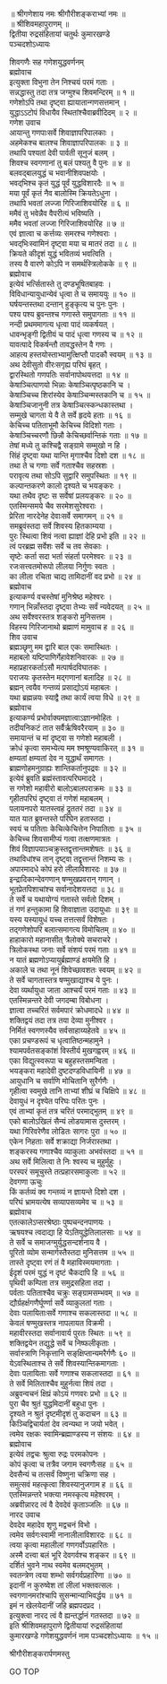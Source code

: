 
  
॥ श्रीगणेशाय नमः श्रीगौरीशङ्कराभ्यां नमः ॥  
॥ श्रीशिवमहापुराणम् ॥  
द्वितीया रुद्रसंहितायां चतुर्थः कुमारखण्डे  
पञ्चदशोऽध्यायः  
  
शिवगणैः सह गणेशयुद्धवर्णनम्  
ब्रह्मोवाच  
इत्युक्ता विभुना तेन निश्चयं परमं गताः ।  
सन्नद्धास्तु तदा तत्र जग्मुश्च शिवमन्दिरम् ॥ १ ॥  
गणेशोऽपि तथा दृष्ट्वा ह्यायातान्गणसत्तमान् ।  
युद्धाऽऽटोपं विधायैव स्थितांश्चैवाब्रवीदिदम् ॥ २ ॥  
गणेश उवाच  
आयान्तु गणपाःसर्वे शिवाज्ञापरिपालकाः ।  
अहमेकश्च बालश्च शिवाज्ञापरिपालकः ॥ ३ ॥  
तथापि पश्यतां देवी पार्वती सूनुजं बलम् ।  
शिवश्च स्वगणानां तु बलं पश्यतु वै पुनः ॥ ४ ॥  
बलवद्‌बालयुद्धं च भवानीशिवपक्षयोः ।  
भवद्‌भिश्च कृतं युद्धं पूर्वं युद्धविशारदैः ॥ ५ ॥  
मया पूर्वं कृतं नैव बालोस्मि क्रियतेऽधुना ।  
तथापि भवतां लज्जा गिरिजाशिवयोरिह ॥ ६ ॥  
ममैवं तु भवेन्नैव वैपरीत्यं भविष्यति ।  
ममैव भवतां लज्जा गिरिजाशिवयोरिह ॥ ७ ॥  
एवं ज्ञात्वा च कर्त्तव्यः समरश्च गणेश्वराः ।  
भवद्‌भिःस्वामिनं दृष्ट्वा मया च मातरं तदा ॥ ८ ॥  
क्रियते कीदृशं युद्धं भवितव्यं भवत्विति ।  
तस्य वै वारणे कोऽपि न समर्थस्त्रिलोकके ॥ ९ ॥  
ब्रह्मोवाच  
इत्येवं भर्त्सितास्ते तु दण्डभूषितबाहवः ।  
विविधान्यायुधान्येवं धृत्वा ते च समाययुः ॥ १० ॥  
घर्षयन्तस्तथा दन्तान् हुङ्‌कृत्य च पुनः पुनः ।  
पश्य पश्य ब्रुवन्तश्च गणास्ते समुपागताः ॥ ११ ॥  
नन्दी प्रथममागत्य धृत्वा पादं व्यकर्षयत् ।  
धावन्भृङ्‌गी द्वितीयं च पादं धृत्वा गणस्य च ॥ १२ ॥  
यावत्पादे विकर्षन्तौ तावद्धस्तेन वै गणः ।  
आहत्य हस्तयोस्ताभ्यामुत्क्षिप्तौ पादकौ स्वयम् ॥ १३ ॥  
अथ देवीसुतो वीरःसगृह्य परिघं बृहत् ।  
द्वारस्थितो गणपतिः सर्वानापोथयत्तदा ॥ १४ ॥  
केषाञ्चित्पाणयो भिन्नाः केषाञ्चित्पृष्ठकानि च ।  
केषाञ्चिच्च शिरांस्येव केषाञ्चिन्मस्तकानि च ॥ १५ ॥  
केषाञ्चिजानुनी तत्र केषाञ्चित्स्कन्धकास्तथा ।  
सम्मुखे चागता ये वै ते सर्वे हृदये हताः ॥ १६ ॥  
केचिच्च पतिताभूमौ केचिच्च विदिशो गताः ।  
केषाञ्चिच्चरणौ छिन्नौ केचिच्छर्वान्तिकं गताः ॥ १७ ॥  
तेषां मध्ये तु कश्चिद्वै सङ्‌ग्रामे सम्मुखो न हि ।  
सिंहं दृष्ट्वा यथा यान्ति मृगाश्चैव दिशो दश ॥ १८ ॥  
तथा ते च गणाः सर्वे गताश्चैव सहस्रशः ।  
परावृत्य तथा सोऽपि सुद्वारि समुपस्थितः ॥ १९ ॥  
कल्पान्तकरणे कालो दृश्यते च भयङ्‌करः ।  
यथा तथैव दृष्टः स सर्वेषां प्रलयङ्‌करः ॥ २० ॥  
एतस्मिन्समये चैव सरमेशसुरेश्वराः ।  
प्रेरिता नारदेनेह देवाःसर्वे समागमन् ॥ २१ ॥  
समब्रुवंस्तदा सर्वे शिवस्य हितकाम्यया ।  
पुरः स्थित्वा शिवं नत्वा ह्याज्ञां देहि प्रभो इति ॥ २२ ॥  
त्वं परब्रह्म सर्वेशः सर्वे च तव सेवकाः ।  
सृष्टेः कर्ता सदा भर्ता संहर्ता परमेश्वरः ॥ २३ ॥  
रजःसत्त्वतमोरूपो लीलया निर्गुणः स्वतः ।  
का लीला रचिता चाद्य तामिदानीं वद प्रभो ॥ २४ ॥  
ब्रह्मोवाच  
इत्याकर्ण्य वचस्तेषां मुनिश्रेष्ठ महेश्वरः ।  
गणान् भिन्नाँस्तदा दृष्ट्वा तेभ्यः सर्वं न्यवेदयत् ॥ २५ ॥  
अथ सर्वेश्वरस्तत्र शङ्करो मुनिसत्तम ।  
विहस्य गिरिजानाथो ब्रह्माणं मामुवाच ह ॥ २६ ॥  
शिव उवाच  
ब्रह्मञ्छृणु मम द्वारि बाल एकः समास्थितः ।  
महाबलो यष्टिपाणिर्गेहावेशनिवारकः ॥ २७ ॥  
महाप्रहारकर्ताऽसौ मत्पार्षदविघातकः ।  
पराजयः कृतस्तेन मद्‌गणानां बलादिह ॥ २८ ॥  
ब्रह्मन् त्वयैव गन्तव्यं प्रसाद्योऽयं महाबलः ।  
यथा ब्रह्मन्नयः स्याद्वै तथा कार्यं त्वया विधे ॥ २९ ॥  
ब्रह्मोवाच  
इत्याकर्ण्य प्रभोर्वाक्यमज्ञात्वाऽज्ञानमोहितः ।  
तदीयनिकटं तात सर्वैर्ऋषिवरैरयाम् ॥ ३० ॥  
समायान्तं च मां दृष्ट्वा स गणेशो महाबली ।  
क्रोधं कृत्वा समभ्येत्य मम श्मश्रूण्यवाकिरत् ॥ ३१ ॥  
क्षम्यतां क्षम्यतां देव न युद्धार्थं समागतः ।  
ब्राह्मणोहमनुग्राह्यः शान्तिकर्तानुपद्रवः ॥ ३२ ॥  
इत्येवं ब्रुवति ब्रह्मंस्तावत्परिघमाददे ।  
स गणेशो महावीरो बालोऽबालपराक्रमः ॥ ३३ ॥  
गृहीतपरिघं दृष्ट्वा तं गणेशं महाबलम् ।  
पलायनपरो यातस्त्वहं द्रुततरं तदा ॥ ३४ ॥  
यात यात ब्रुवन्तस्ते परिघेन हतास्तदा ।  
स्वयं च पतिताः केचित्केचित्तेन निपातिताः ॥ ३५ ॥  
केचिच्च शिवसामीप्यं गत्वा तत्क्षणमात्रतः ।  
शिवं विज्ञापयाञ्चक्रुस्तद्वृत्तान्तमशेषतः ॥ ३६ ॥  
तथाविधांश्च तान् दृष्ट्वा तद्वृत्तान्तं निशम्य सः ।  
अपारमादधे कोपं हरो लीलाविशारदः ॥ ३७ ॥  
इन्द्रादिकान्देवगणान् षण्मुखप्रवरान् गणान् ।  
भूतप्रेतपिशाचांश्च सर्वानादेशयत्तदा ॥ ३८ ॥  
ते सर्वे च यथायोग्यं गतास्ते सर्वतो दिशम् ।  
तं गणं हन्तुकामा हि शिवाज्ञाता उदायुधाः ॥ ३९ ॥  
यस्य यस्यायुधं यच्च तत्तत्सर्वं विशेषतः ।  
तद्‌गणेशोपरि बलात्समागत्य विमोचितम् ॥ ४० ॥  
हाहाकारो महानासीत् त्रैलोक्ये सचराचरे ।  
त्रिलोकस्था जनाः सर्वे संशयं परमं गताः ॥ ४१ ॥  
न यातं ब्रह्मणोऽप्यायुर्ब्रह्माण्डं क्षयमेति हि ।  
अकाले च तथा नूनं शिवेच्छावशतः स्वयम् ॥ ४२ ॥  
ते सर्वे चागतास्तत्र षण्मुखाद्याश्च ये पुनः ।  
देवा व्यर्थायुधा जाता आश्चर्यं परमं गताः ॥ ४३ ॥  
एतस्मिन्नन्तरे देवी जगदम्बा विबोधना ।  
ज्ञात्वा तच्चरितं सर्वमपारं क्रोधमादधे ॥ ४४ ॥  
शक्तिद्वयं तदा तत्र तया देव्या मुनीश्वर ।  
निर्मितं स्वगणस्यैव सर्वसाहाय्यहेतवे ॥ ४५ ॥  
एका प्रचण्डरूपं च धृत्वातिष्ठन्महामुने ।  
श्यामपर्वतसङ्‌कांशं विस्तीर्य मुखगह्वरम् ॥ ४६ ॥  
एका विद्युत्स्वरूपा च बहुहस्तसमन्विता ।  
भयङ्‌करा महादेवी दुष्टदण्डविधायिनी ॥ ४७ ॥  
आयुधानि च सर्वाणि मोचितानि सुरैर्गणैः ।  
गृहीत्वा स्वमुखे तानि ताभ्यां शीघ्रं च चिक्षिपे ॥ ४८ ॥  
देवायुधं न दृश्येत परिघः परितः पुनः ।  
एवं ताभ्यां कृतं तत्र चरितं परमाद्‌भुतम् ॥ ४९ ॥  
एको बालोऽखिलं सैन्यं लोडयामास दुस्तरम् ।  
यथा गिरिवरेणैव लोडितः सागरः पुरा ॥ ५० ॥  
एकेन निहताः सर्वे शक्राद्या निर्जरास्तथा ।  
शङ्करस्य गणाश्चैव व्याकुलाः अभवंस्तदा ॥ ५१ ॥  
अथ सर्वे मिलित्वा ते निः श्वस्य च मुहुर्मुहुः ।  
परस्परं समूचुस्ते तत्प्रहारसमाकुलाः ॥ ५२ ॥  
देवगणा ऊचुः  
किं कर्तव्यं क्व गन्तव्यं न ज्ञायन्ते दिशो दश ।  
परिघं भ्रामयत्येष सव्यापसव्यमेव च ॥ ५३ ॥  
ब्रह्मोवाच  
एतत्कालेऽप्सरश्रेष्ठाः पुष्पचन्दनपाणयः ।  
ऋषयश्च त्वदाद्या हि येऽतियुद्धेतिलालसाः ॥ ५४ ॥  
ते सर्वे च समाजग्मुर्युद्धसन्दर्शनाय वै ।  
पूरितो व्योम सन्मार्गस्तैस्तदा मुनिसत्तम ॥ ५५ ॥  
तास्ते दृष्ट्वा रणं तं वै महाविस्मयमागताः ।  
ईदृशं परमं युद्धं न दृष्टं चैकदापि हि ॥ ५६ ॥  
पृथिवी कम्पिता तत्र समुद्रसहिता तदा ।  
पर्वताः पतिताश्चैव चक्रुः सङ्‌ग्रामसम्भवम् ॥ ५७ ॥  
द्यौर्ग्रहर्क्षगणैर्घूर्ण्णा सर्वे व्याकुलतां गताः ।  
देवाः पलायिताःसर्वे गणाश्च सकलास्तदा ॥ ५८ ॥  
केवलं षण्मुखस्तत्र नापलायत विक्रमी ।  
महावीरस्तदा सर्वानावार्य पुरतः स्थितः ॥ ५९ ॥  
शक्तिद्वयेन तद्युद्धे सर्वे च निष्फलीकृताः ।  
सर्वास्त्राणि निकृत्तानि सङ्‌क्षिप्तान्यमरैर्गणैः ६० ॥  
येऽवस्थिताश्च ते सर्वे शिवस्यान्तिकमागताः ।  
देवाः पलायिताः सर्वे गणाश्च सकलास्तदा ॥ ६१ ॥  
ते सर्वे मिलिताश्चैव मुहुर्नत्वा शिवं तदा ।  
अब्रुवन्वचनं क्षिप्रं कोऽयं गणवरः प्रभो ॥ ६२ ॥  
पुरा चैव श्रुतं युद्धमिदानीं बहुधा पुनः ।  
दृश्यते न श्रुतं दृष्टमीदृशं तु कदाचन ॥ ६३ ॥  
किञ्चिद्विचार्यतां देव त्वन्यथा न जयो भवेत् ।  
त्वमेव रक्षकः स्वामिन्ब्रह्माण्डस्य न संशयः ॥ ६४ ॥  
ब्रह्मोवाच  
इत्येवं तद्वचः श्रुत्वा रुद्रः परमकोपनः ।  
कोपं कृत्वा च तत्रैव जगाम स्वगणैःसह ॥ ६५ ॥  
देवसैन्यं च तत्सर्वं विष्णुना चक्रिणा सह ।  
समुत्सवं महत्कृत्वा शिवस्यानुजगाम ह ॥ ६६ ॥  
एतस्मिन्नन्तरे भक्त्या नमस्कृत्य महेश्वरम् ।  
अब्रवीन्नारद त्वं वै देवदेवं कृताञ्जलिः ॥ ६७ ॥  
नारद उवाच  
देवदेव महादेव शृणु मद्वचनं विभो ।  
त्वमेव सर्वगःस्वामी नानालीलाविशारदः ॥ ६८ ॥  
त्वया कृत्वा महालीलां गणगर्वोऽपहारितः ।  
अस्मै दत्त्वा बलं भूरि देवगर्वश्च शङ्कर ॥ ६९ ॥  
दर्शितं भुवने नाथ स्वमेव बलमद्‌भुतम् ।  
स्वतन्त्रेण त्वया शम्भो सर्वगर्वप्रहारिणा ॥ ७० ॥  
इदानीं न कुरुष्वेश तां लीलां भक्तवत्सलः ।  
स्वगणानमरांश्चापि सुसन्मान्याभिवर्द्धय ॥ ७१ ॥  
इमं न खेलयेदानीं जहि ब्रह्मपदप्रद ।  
इत्युक्त्वा नारद त्वं वै ह्यन्तर्द्धानं गतस्तदा ॥ ७२ ॥  
इति श्रीशिवमहापुराणे द्वितीयायां रुद्रसंहितायां  
कुमारखण्डे गणेशयुद्धवर्णनं नाम पञ्चदशोऽध्यायः ॥ १५ ॥  
  
  
श्रीगौरीशङ्करार्पणमस्तु  
  
GO TOP
